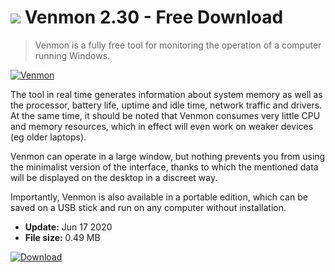 # ![](https://cdn.softexe.net/static/icon/1/venmon-9613.png) Venmon 2.30 - Free Download

> Venmon is a fully free tool for monitoring the operation of a computer running Windows.

[![Venmon](https://gallery.dpcdn.pl/imgc/Tools/85966/g_-_420x350_1.5_-_xc6dc7878-e3aa-484f-82fd-b5ab7bee3afd.jpg)](https://softexe.net/win/system/diagnostics-tests/venmon:afpc.html)

The tool in real time generates information about system memory as well as the processor, battery life, uptime and idle time, network traffic and drivers. At the same time, it should be noted that Venmon consumes very little CPU and memory resources, which in effect will even work on weaker devices (eg older laptops).
 
 Venmon can operate in a large window, but nothing prevents you from using the minimalist version of the interface, thanks to which the mentioned data will be displayed on the desktop in a discreet way. 
 
 Importantly, Venmon is also available in a portable edition, which can be saved on a USB stick and run on any computer without installation.


- **Update:** Jun 17 2020
- **File size:** 0.49 MB

[![Download](https://cdn.softexe.net/static/img/download.png)](https://softexe.net/win/system/diagnostics-tests/venmon:afpc.html)

